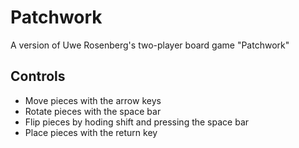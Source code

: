 # Patchwork

A version of Uwe Rosenberg's two-player board game "Patchwork"

## Controls

- Move pieces with the arrow keys
- Rotate pieces with the space bar
- Flip pieces by hoding shift and pressing the space bar
- Place pieces with the return key
